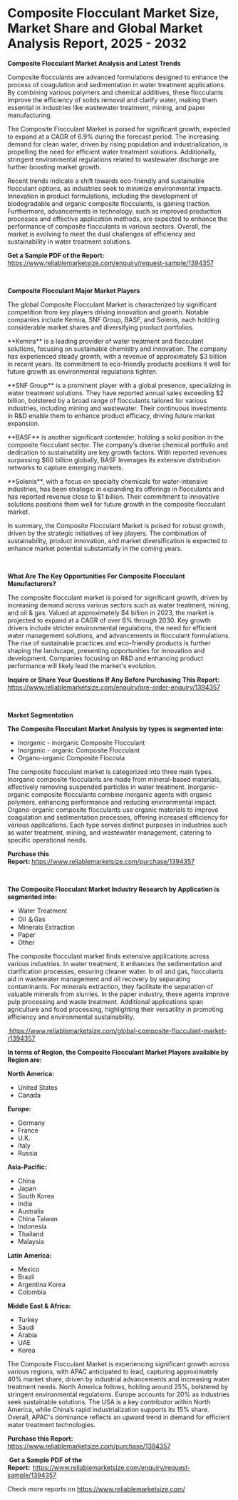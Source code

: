 <p><h1>Composite Flocculant Market Size, Market Share and Global Market Analysis Report, 2025 - 2032</h1></p><p><strong>Composite Flocculant Market Analysis and Latest Trends</strong></p>
<p><p>Composite flocculants are advanced formulations designed to enhance the process of coagulation and sedimentation in water treatment applications. By combining various polymers and chemical additives, these flocculants improve the efficiency of solids removal and clarify water, making them essential in industries like wastewater treatment, mining, and paper manufacturing. </p><p>The Composite Flocculant Market is poised for significant growth, expected to expand at a CAGR of 6.9% during the forecast period. The increasing demand for clean water, driven by rising population and industrialization, is propelling the need for efficient water treatment solutions. Additionally, stringent environmental regulations related to wastewater discharge are further boosting market growth.</p><p>Recent trends indicate a shift towards eco-friendly and sustainable flocculant options, as industries seek to minimize environmental impacts. Innovation in product formulations, including the development of biodegradable and organic composite flocculants, is gaining traction. Furthermore, advancements in technology, such as improved production processes and effective application methods, are expected to enhance the performance of composite flocculants in various sectors. Overall, the market is evolving to meet the dual challenges of efficiency and sustainability in water treatment solutions.</p></p>
<p><strong>Get a Sample PDF of the Report:&nbsp;</strong> <a href="https://www.reliablemarketsize.com/enquiry/request-sample/1394357?utm_campaign=2442&utm_medium=2&utm_source=Github&utm_content=ia&utm_term=22032025&utm_id=composite-flocculant">https://www.reliablemarketsize.com/enquiry/request-sample/1394357</a></p>
<p>&nbsp;</p>
<p><strong>Composite Flocculant Major Market Players</strong></p>
<p><p>The global Composite Flocculant Market is characterized by significant competition from key players driving innovation and growth. Notable companies include Kemira, SNF Group, BASF, and Solenis, each holding considerable market shares and diversifying product portfolios.</p><p>**Kemira** is a leading provider of water treatment and flocculant solutions, focusing on sustainable chemistry and innovation. The company has experienced steady growth, with a revenue of approximately $3 billion in recent years. Its commitment to eco-friendly products positions it well for future growth as environmental regulations tighten.</p><p>**SNF Group** is a prominent player with a global presence, specializing in water treatment solutions. They have reported annual sales exceeding $2 billion, bolstered by a broad range of flocculants tailored for various industries, including mining and wastewater. Their continuous investments in R&D enable them to enhance product efficacy, driving future market expansion.</p><p>**BASF** is another significant contender, holding a solid position in the composite flocculant sector. The company’s diverse chemical portfolio and dedication to sustainability are key growth factors. With reported revenues surpassing $60 billion globally, BASF leverages its extensive distribution networks to capture emerging markets.</p><p>**Solenis**, with a focus on specialty chemicals for water-intensive industries, has been strategic in expanding its offerings in flocculants and has reported revenue close to $1 billion. Their commitment to innovative solutions positions them well for future growth in the composite flocculant market.</p><p>In summary, the Composite Flocculant Market is poised for robust growth, driven by the strategic initiatives of key players. The combination of sustainability, product innovation, and market diversification is expected to enhance market potential substantially in the coming years.</p></p>
<p>&nbsp;</p>
<p><strong>What Are The Key Opportunities For Composite Flocculant Manufacturers?</strong></p>
<p><p>The composite flocculant market is poised for significant growth, driven by increasing demand across various sectors such as water treatment, mining, and oil & gas. Valued at approximately $4 billion in 2023, the market is projected to expand at a CAGR of over 6% through 2030. Key growth drivers include stricter environmental regulations, the need for efficient water management solutions, and advancements in flocculant formulations. The rise of sustainable practices and eco-friendly products is further shaping the landscape, presenting opportunities for innovation and development. Companies focusing on R&D and enhancing product performance will likely lead the market's evolution.</p></p>
<p><strong>Inquire or Share Your Questions If Any Before Purchasing This Report:</strong> <a href="https://www.reliablemarketsize.com/enquiry/pre-order-enquiry/1394357?utm_campaign=2442&utm_medium=2&utm_source=Github&utm_content=ia&utm_term=22032025&utm_id=composite-flocculant">https://www.reliablemarketsize.com/enquiry/pre-order-enquiry/1394357</a></p>
<p>&nbsp;</p>
<p><strong>Market Segmentation</strong></p>
<p><strong>The Composite Flocculant Market Analysis by types is segmented into:</strong></p>
<p><ul><li>Inorganic - inorganic Composite Flocculant</li><li>Inorganic - organic Composite Flocculant</li><li>Organo-organic Composite Floccula</li></ul></p>
<p><p>The composite flocculant market is categorized into three main types. Inorganic composite flocculants are made from mineral-based materials, effectively removing suspended particles in water treatment. Inorganic-organic composite flocculants combine inorganic agents with organic polymers, enhancing performance and reducing environmental impact. Organo-organic composite flocculants use organic materials to improve coagulation and sedimentation processes, offering increased efficiency for various applications. Each type serves distinct purposes in industries such as water treatment, mining, and wastewater management, catering to specific operational needs.</p></p>
<p><strong>Purchase this Report:&nbsp;</strong><a href="https://www.reliablemarketsize.com/purchase/1394357?utm_campaign=2442&utm_medium=2&utm_source=Github&utm_content=ia&utm_term=22032025&utm_id=composite-flocculant">https://www.reliablemarketsize.com/purchase/1394357</a></p>
<p>&nbsp;</p>
<p><strong>The Composite Flocculant Market Industry Research by Application is segmented into:</strong></p>
<p><ul><li>Water Treatment</li><li>Oil ＆Gas</li><li>Minerals Extraction</li><li>Paper</li><li>Other</li></ul></p>
<p><p>The composite flocculant market finds extensive applications across various industries. In water treatment, it enhances the sedimentation and clarification processes, ensuring cleaner water. In oil and gas, flocculants aid in wastewater management and oil recovery by separating contaminants. For minerals extraction, they facilitate the separation of valuable minerals from slurries. In the paper industry, these agents improve pulp processing and waste treatment. Additional applications span agriculture and food processing, highlighting their versatility in promoting efficiency and environmental sustainability.</p></p>
<p><a href="https://www.reliablemarketsize.com/global-composite-flocculant-market-r1394357?utm_campaign=2442&utm_medium=2&utm_source=Github&utm_content=ia&utm_term=22032025&utm_id=composite-flocculant">&nbsp;https://www.reliablemarketsize.com/global-composite-flocculant-market-r1394357</a></p>
<p><strong>In terms of Region, the Composite Flocculant Market Players available by Region are:</strong></p>
<p>
    <p> <strong> North America: </strong>
        <ul>
            <li>United States</li>
            <li>Canada</li>
        </ul>
        </p> 
    <p> <strong> Europe: </strong>
        <ul>
            <li>Germany</li>
            <li>France</li>
            <li>U.K.</li>
            <li>Italy</li>
            <li>Russia</li>
        </ul>
        </p> 
    <p> <strong> Asia-Pacific: </strong>
        <ul>
            <li>China</li>
            <li>Japan</li>
            <li>South Korea</li>
            <li>India</li>
            <li>Australia</li>
            <li>China Taiwan</li>
            <li>Indonesia</li>
            <li>Thailand</li>
            <li>Malaysia</li>
        </ul>
        </p> 
    <p> <strong> Latin America: </strong>
        <ul>
            <li>Mexico</li>
            <li>Brazil</li>
            <li>Argentina Korea</li>
            <li>Colombia</li>
        </ul>
        </p> 
    <p> <strong> Middle East & Africa: </strong>
        <ul>
            <li>Turkey</li>
            <li>Saudi</li>
            <li>Arabia</li>
            <li>UAE</li>
            <li>Korea</li>
        </ul>
    </p>
    </p>
<p><p>The Composite Flocculant Market is experiencing significant growth across various regions, with APAC anticipated to lead, capturing approximately 40% market share, driven by industrial advancements and increasing water treatment needs. North America follows, holding around 25%, bolstered by stringent environmental regulations. Europe accounts for 20% as industries seek sustainable solutions. The USA is a key contributor within North America, while China’s rapid industrialization supports its 15% share. Overall, APAC's dominance reflects an upward trend in demand for efficient water treatment technologies.</p></p>
<p><strong>Purchase this Report: </strong><a href="https://www.reliablemarketsize.com/purchase/1394357?utm_campaign=2442&utm_medium=2&utm_source=Github&utm_content=ia&utm_term=22032025&utm_id=composite-flocculant">https://www.reliablemarketsize.com/purchase/1394357</a></p>
<p>&nbsp;<strong>Get a Sample PDF of the Report:&nbsp;&nbsp;</strong><a href="https://www.reliablemarketsize.com/enquiry/request-sample/1394357?utm_campaign=2442&utm_medium=2&utm_source=Github&utm_content=ia&utm_term=22032025&utm_id=composite-flocculant">https://www.reliablemarketsize.com/enquiry/request-sample/1394357</a></p>
<p><strong></strong></p>
<p>Check more reports on <a href="https://www.reliablemarketsize.com/?utm_campaign=2442&utm_medium=2&utm_source=Github&utm_content=ia&utm_term=22032025&utm_id=composite-flocculant">https://www.reliablemarketsize.com/</a></p>